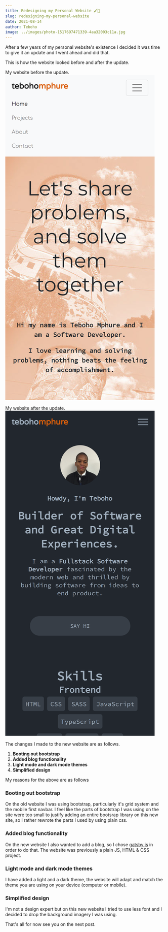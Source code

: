 ```yaml
---
title: Redesigning my Personal Website 🖌🎨
slug: redesigning-my-personal-website
date: 2021-08-14
author: Teboho
image: ../images/photo-1517697471339-4aa32003c11a.jpg
---
```


After a few years of my personal website's existence I decided it was time to give it an update and I went ahead and did that.

This is how the website looked before and after the update.


My website before the update.
![Old website](../images/portfolio-site-old.png)

My website after the update.
![New website](../images/portfolio-site-new.png)

The changes I made to the new website are as follows.

1. **Booting out bootstrap**
1. **Added blog functionality** 
1. **Light mode and dark mode themes**
1. **Simplified design**

My reasons for the above are as follows

### Booting out bootstrap

On the old website I was using bootstrap, particularly it's grid system and the mobile first navbar. I feel like the parts of bootstrap I was using on the site were too small to justify adding an entire bootsrap library on this new site, so I rather rewrote the parts I used by using plain css.

### Added blog functionality 

On the new website I also wanted to add a blog, so I chose [gatsby js](https://www.gatsbyjs.com/) in order to do that. The website was previously a plain JS, HTML & CSS project.

### Light mode and dark mode themes 

I have added a light and a dark theme, the website will adapt and match the theme you are using on your device (computer or mobile).

### Simplified design 

I'm not a design expert but on this new website I tried to use less font and I decided to drop the background imagery I was using.

That's all for now see you on the next post.



